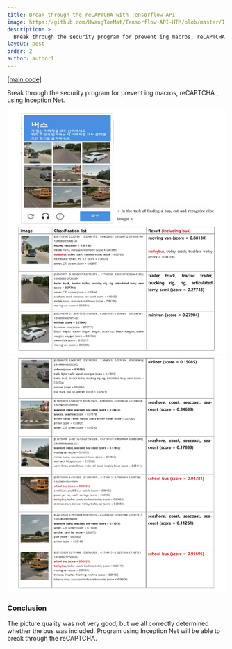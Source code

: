 ```yaml
---
title: Break through the reCAPTCHA with Tensorflow API
image: https://github.com/HwangToeMat/Tensorflow-API-HTM/blob/master/1.classification/image/image0.jpg?raw=true
description: >
  Break through the security program for prevent ing macros, reCAPTCHA , using pretrained model[Inception_Net]. As you can see in the picture below, Inception_Net makes it easy to find a bus. 
layout: post
order: 2
author: author1
---
```


<a href="https://github.com/HwangToeMat/Tensorflow-API-HTM/blob/master/1.classification/reCAPTCHA_classification.ipynb">[main code]</a>

Break through the security program for prevent ing macros, reCAPTCHA , using Inception Net.

![image1](https://github.com/HwangToeMat/Tensorflow-API-HTM/blob/master/1.classification/image/image1.jpg?raw=true)
![image2](https://github.com/HwangToeMat/Tensorflow-API-HTM/blob/master/1.classification/image/image2.jpg?raw=true)

### Conclusion
The picture quality was not very good, but we all correctly determined whether the bus was included. 
Program using Inception Net will be able to break through the reCAPTCHA.
